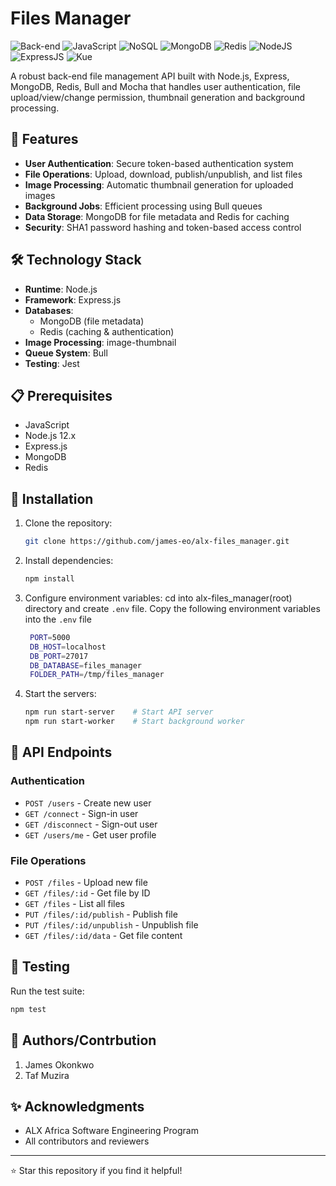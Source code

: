 # Files Manager

![Back-end](https://img.shields.io/badge/Back--end-Node.js-informational?style=flat&logo=node.js&color=339933)
![JavaScript](https://img.shields.io/badge/JavaScript-ES6+-yellow?style=flat&logo=javascript)
![NoSQL](https://img.shields.io/badge/Database-NoSQL-informational?style=flat&logo=mongodb&color=47A248)
![MongoDB](https://img.shields.io/badge/MongoDB-Database-green?style=flat&logo=mongodb&color=47A248)
![Redis](https://img.shields.io/badge/Redis-Cache-red?style=flat&logo=redis&color=DC382D)
![NodeJS](https://img.shields.io/badge/Node.js-JavaScript_runtime-339933?style=flat&logo=nodedotjs&logoColor=white)
![ExpressJS](https://img.shields.io/badge/Express.js-Framework-lightgrey?style=flat&logo=express)
![Kue](https://img.shields.io/badge/Kue-Job_Queue-blue?style=flat&logo=javascript)



A robust back-end file management API built with Node.js, Express, MongoDB, Redis, Bull and Mocha that handles user authentication, file upload/view/change permission, thumbnail generation and background processing.

## 🚀 Features

- **User Authentication**: Secure token-based authentication system
- **File Operations**: Upload, download, publish/unpublish, and list files
- **Image Processing**: Automatic thumbnail generation for uploaded images
- **Background Jobs**: Efficient processing using Bull queues
- **Data Storage**: MongoDB for file metadata and Redis for caching
- **Security**: SHA1 password hashing and token-based access control

## 🛠️ Technology Stack

- **Runtime**: Node.js
- **Framework**: Express.js
- **Databases**: 
  - MongoDB (file metadata)
  - Redis (caching & authentication)
- **Image Processing**: image-thumbnail
- **Queue System**: Bull
- **Testing**: Jest

## 📋 Prerequisites

- JavaScript
- Node.js 12.x
- Express.js
- MongoDB
- Redis

## 🔧 Installation

1. Clone the repository:
   ```bash
   git clone https://github.com/james-eo/alx-files_manager.git
   ```

2. Install dependencies:
   ```bash
   npm install
   ```

3. Configure environment variables: cd into alx-files_manager(root) directory and create `.env` file. Copy the following environment variables into the `.env` file
   ```bash
    PORT=5000
    DB_HOST=localhost
    DB_PORT=27017
    DB_DATABASE=files_manager
    FOLDER_PATH=/tmp/files_manager

   ```

4. Start the servers:
   ```bash
   npm run start-server    # Start API server
   npm run start-worker    # Start background worker
   ```

## 🔑 API Endpoints

### Authentication
- `POST /users` - Create new user
- `GET /connect` - Sign-in user
- `GET /disconnect` - Sign-out user
- `GET /users/me` - Get user profile

### File Operations
- `POST /files` - Upload new file
- `GET /files/:id` - Get file by ID
- `GET /files` - List all files
- `PUT /files/:id/publish` - Publish file
- `PUT /files/:id/unpublish` - Unpublish file
- `GET /files/:id/data` - Get file content

## 🧪 Testing

Run the test suite:

```bash
npm test
```


## 👥 Authors/Contrbution

1. James Okonkwo
2. Taf Muzira

## ✨ Acknowledgments

- ALX Africa Software Engineering Program
- All contributors and reviewers

---

⭐ Star this repository if you find it helpful!
